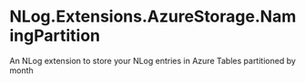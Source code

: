 # NLog.Extensions.AzureStorage.NamingPartition
An NLog extension to store your NLog entries in Azure Tables partitioned by month
